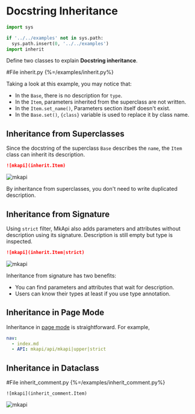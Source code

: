 # Docstring Inheritance

<style type="text/css">
<!--
.mkapi-node {
  border: 2px dashed #88AA88;
  margin-left: 0px;
  margin-bottom: 20px;
}
-->
</style>

```python hide
import sys

if '../../examples' not in sys.path:
  sys.path.insert(0, '../../examples')
import inherit
```

Define two classes to explain **Docstring inheritance**.

#File inherit.py {%=/examples/inherit.py%}

Taking a look at this example, you may notice that:

* In the `Base`, there is no description for `type`.
* In the `Item`, parameters inherited from the superclass are not written.
* In the `Item.set_name()`, Parameters section itself doesn't exist.
* In the `Base.set()`, `{class}` variable is used to replace it by class name.

## Inheritance from Superclasses

Since the docstring of the superclass `Base` describes the `name`, the `Item` class can inherit its description.

~~~markdown
![mkapi](inherit.Item)
~~~

![mkapi](inherit.Item)

By inheritance from superclasses, you don't need to write duplicated description.

## Inheritance from Signature

Using `strict` filter, MkApi also adds parameters and attributes without description using its signature. Description is still empty but type is inspected.

~~~markdown
![mkapi](inherit.Item|strict)
~~~

![mkapi](inherit.Item|strict)

Inheritance from signature has two benefits:

* You can find parameters and attributes that wait for description.
* Users can know their types at least if you use type annotation.

## Inheritance in Page Mode

Inheritance in [page mode](page.md) is straightforward. For example,

~~~yaml
nav:
  - index.md
  - API: mkapi/api/mkapi|upper|strict
~~~

## Inheritance in Dataclass


#File inherit_comment.py {%=/examples/inherit_comment.py%}

~~~
![mkapi](inherit_comment.Item)
~~~

![mkapi](inherit_comment.Item)
